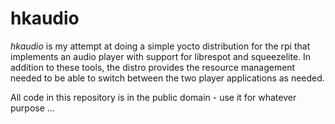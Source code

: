 # hkaudio
*hkaudio* is my attempt at doing a simple yocto distribution for the rpi that implements an audio player with support
for librespot and squeezelite. In addition to these tools, the distro provides the resource management needed to be able
to switch between the two player applications as needed.

All code in this repository is in the public domain - use it for whatever purpose ...
